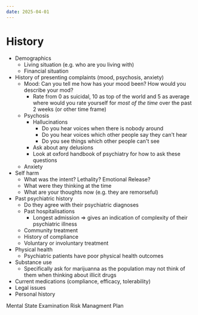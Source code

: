 ```yaml
---
date: 2025-04-01
---
```

# History
- Demographics
	- Living situation (e.g. who are you living with)
	- Financial situation
 - History of presenting complaints (mood, psychosis, anxiety)
	 - Mood: Can you tell me how has your mood been? How would you describe your mod?
		 - Rate from 0 as suicidal, 10 as top of the world and 5 as average where would you rate yourself for *most of the time* over the past 2 weeks (or other time frame)
	 - Psychosis
		 - Hallucinations
			 - Do you hear voices when there is nobody around
			 - Do you hear voices which other people say they can't hear
			 - Do you see things which other people can't see
		 - Ask about any delusions
		 - Look at oxford handbook of psychiatry for how to ask these questions
	 - Anxiety
- Self harm
	- What was the intent? Lethality? Emotional Release?
	- What were they thinking at the time
	- What are your thoughts now (e.g. they are remorseful)
- Past psychiatric history
	- Do they agree with their psychiatric diagnoses
	- Past hospitalisations
		- Longest admission => gives an indication of complexity of their psychiatric illness
	- Community treatment
	- History of compliance
	- Voluntary or involuntary treatment
- Physical health
	- Psychiatric patients have poor physical health outcomes
- Substance use
	- Specifically ask for marijuanna as the population may not think of them when thinking about illicit drugs
- Current medications (compliance, efficacy, tolerability)
- Legal issues
- Personal history

Mental State Examination
Risk
Managment Plan